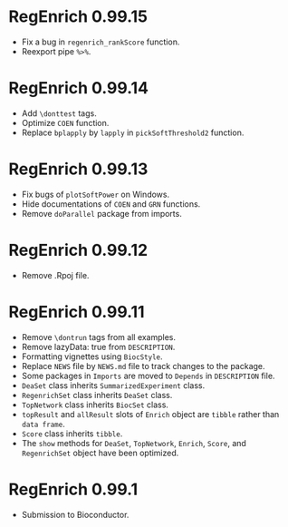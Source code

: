 # RegEnrich 0.99.15
* Fix a bug in `regenrich_rankScore` function.
* Reexport pipe `%>%`.

# RegEnrich 0.99.14
* Add `\donttest` tags.
* Optimize `COEN` function.
* Replace `bplapply` by `lapply` in `pickSoftThreshold2` function.

# RegEnrich 0.99.13
* Fix bugs of `plotSoftPower` on Windows.
* Hide documentations of `COEN` and `GRN` functions.
* Remove `doParallel` package from imports.

# RegEnrich 0.99.12
* Remove .Rpoj file.

# RegEnrich 0.99.11
* Remove `\dontrun` tags from all examples.
* Remove lazyData: true from `DESCRIPTION`.
* Formatting vignettes using `BiocStyle`.
* Replace `NEWS` file by `NEWS.md` file to track changes to the package.
* Some packages in `Imports` are moved to `Depends` in `DESCRIPTION` file.
* `DeaSet` class inherits `SummarizedExperiment` class.
* `RegenrichSet` class inherits `DeaSet` class.
* `TopNetwork` class inherits `BiocSet` class.
* `topResult` and `allResult` slots of `Enrich` object are `tibble` rather than `data frame`.
* `Score` class inherits `tibble`.
* The `show` methods for `DeaSet`, `TopNetwork`, `Enrich`, `Score`, and `RegenrichSet` object have been optimized.


# RegEnrich 0.99.1
* Submission to Bioconductor. 

